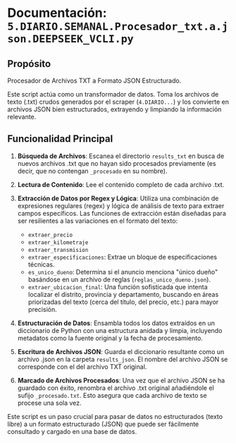 
# Documentación: `5.DIARIO.SEMANAL.Procesador_txt.a.json.DEEPSEEK_VCLI.py`

## Propósito

Procesador de Archivos TXT a Formato JSON Estructurado.

Este script actúa como un transformador de datos. Toma los archivos de texto (.txt) crudos generados por el scraper (`4.DIARIO...`) y los convierte en archivos JSON bien estructurados, extrayendo y limpiando la información relevante.

## Funcionalidad Principal

1.  **Búsqueda de Archivos**: Escanea el directorio `results_txt` en busca de nuevos archivos .txt que no hayan sido procesados previamente (es decir, que no contengan `_procesado` en su nombre).

2.  **Lectura de Contenido**: Lee el contenido completo de cada archivo .txt.

3.  **Extracción de Datos por Regex y Lógica**: Utiliza una combinación de expresiones regulares (regex) y lógica de análisis de texto para extraer campos específicos. Las funciones de extracción están diseñadas para ser resilientes a las variaciones en el formato del texto:
    - `extraer_precio`
    - `extraer_kilometraje`
    - `extraer_transmision`
    - `extraer_especificaciones`: Extrae un bloque de especificaciones técnicas.
    - `es_unico_dueno`: Determina si el anuncio menciona "único dueño" basándose en un archivo de reglas (`reglas_unico_dueno.json`).
    - `extraer_ubicacion_final`: Una función sofisticada que intenta localizar el distrito, provincia y departamento, buscando en áreas priorizadas del texto (cerca del título, del precio, etc.) para mayor precisión.

4.  **Estructuración de Datos**: Ensambla todos los datos extraídos en un diccionario de Python con una estructura anidada y limpia, incluyendo metadatos como la fuente original y la fecha de procesamiento.

5.  **Escritura de Archivos JSON**: Guarda el diccionario resultante como un archivo .json en la carpeta `results_json`. El nombre del archivo JSON se corresponde con el del archivo TXT original.

6.  **Marcado de Archivos Procesados**: Una vez que el archivo JSON se ha guardado con éxito, renombra el archivo .txt original añadiéndole el sufijo `_procesado.txt`. Esto asegura que cada archivo de texto se procese una sola vez.

Este script es un paso crucial para pasar de datos no estructurados (texto libre) a un formato estructurado (JSON) que puede ser fácilmente consultado y cargado en una base de datos.
